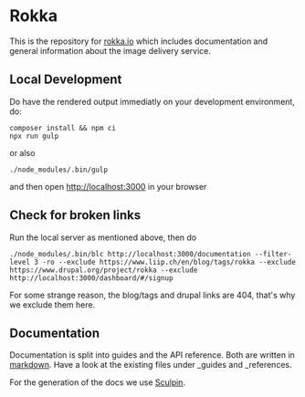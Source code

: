 Rokka
=====

This is the repository for [rokka.io](https://rokka.io/) which includes documentation and general information about the image delivery service.

Local Development
-----------------

Do have the rendered output immediatly on your development environment, do:

```
composer install && npm ci
npx run gulp
```

or also 
```
./node_modules/.bin/gulp
```

and then open [http://localhost:3000](http://localhost:3000) in your browser

Check for broken links
----------------------

Run the local server as mentioned above, then do

```
./node_modules/.bin/blc http://localhost:3000/documentation --filter-level 3 -ro --exclude https://www.liip.ch/en/blog/tags/rokka --exclude https://www.drupal.org/project/rokka --exclude http://localhost:3000/dashboard/#/signup 

```

For some strange reason, the blog/tags and drupal links are 404, that's why we exclude them here.


Documentation
-----------------

Documentation is split into guides and the API reference. Both are written in [markdown](https://daringfireball.net/projects/markdown/).
Have a look at the existing files under _guides and _references.

For the generation of the docs we use [Sculpin](https://sculpin.io/documentation/).
